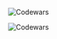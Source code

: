 ![Codewars](https://github.r2v.ch/codewars?user=USERNAME&name=true&top_languages=true&stroke=%23b362ff&theme=purple_dark)

![Codewars](https://github.r2v.ch/codewars?user=atalayk)
